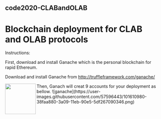 ## code2020-CLABandOLAB
# Blockchain deployment for CLAB and OLAB protocols

Instructions:

First, download and install Ganache which is the personal blockchain for rapid Ethereum. 

Download and install Ganache from http://truffleframework.com/ganache/
 
 <img align="left" width="100" height="100" src="https://www.trufflesuite.com/img/ganache-logo-dark.svg">
 Then, Ganach will creat 9 accounts for your deployment as bellow.
 ![ganache](https://user-images.githubusercontent.com/57596443/101610980-38faa880-3a09-11eb-90e5-5df267090346.png)

